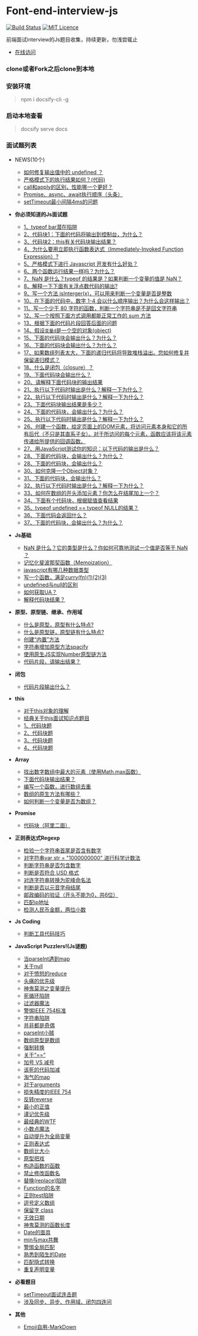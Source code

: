 # Font-end-interview-js

[![Build Status](https://travis-ci.org/nieyafei/front-end-interview-js.svg?branch=master)](https://travis-ci.org/nieyafei/front-end-interview-js)
[![MIT Licence](https://badges.frapsoft.com/os/mit/mit.svg?v=103)](https://opensource.org/licenses/mit-license.php)

前端面试interview的Js题目收集，持续更新，勿浅尝辄止

- [在线访问](http://codehtml.cn/front-end-interview-js/)

### clone或者Fork之后clone到本地

### 安装环境
> npm i docsify-cli -g

### 启动本地查看
> docsify serve docs

### 面试题列表
* NEWS(10个)<span class="new"></span>
  * [如何修复输出值中的 undefined ？](./docs/basic/js-1-13.md)
  * [严格模式下的执行结果如何？(代码)](./docs/basic/js-1-12.md)
  * [call和apply的区别，性能哪一个更好？](./docs/basic/js-1-11.md)
  * [Promise、async、await执行顺序（头条）](./docs/promise/p-2.md)
  * [setTimeout最小间隔4ms的问题](./docs/basic/settimeout.md)

* <strong>你必须知道的Js面试题</strong>
  * [1、typeof bar潜在陷阱 <i class='iconS'></i><i class='iconS'></i><i class='iconS'></i>](./docs/basic.md)
  * [2、代码块1：下面的代码将输出到控制台，为什么？](./docs/mustKnow/mk-1.md)
  * [3、代码块2：this有关代码块输出结果？<i class='iconS'></i><i class='iconS'></i><i class='iconS'></i>](./docs/mustKnow/mk-2.md)
  * [4、为什么要用立即执行函数表达式（Immediately-Invoked Function Expression）?](./docs/mustKnow/mk-3.md)
  * [5、严格模式下进行 Javascript 开发有什么好处？](./docs/mustKnow/mk-4.md)
  * [6、两个函数运行结果一样吗？为什么？](./docs/mustKnow/mk-5.md)
  * [7、NaN 是什么？typeof 的结果是？如果判断一个变量的值是 NaN？](./docs/mustKnow/mk-6.md)
  * [8、解释一下下面有关浮点数代码的输出?](./docs/mustKnow/mk-7.md)
  * [9、写一个方法 isInterger(x)，可以用来判断一个变量是否是整数](./docs/mustKnow/mk-8.md)
  * [10、在下面的代码中，数字 1-4 会以什么顺序输出？为什么会这样输出？](./docs/mustKnow/mk-9.md)
  * [11、写一个少于 80 字符的函数，判断一个字符串是不是回文字符串](./docs/mustKnow/mk-10.md)
  * [12、写一个按照下面方式调用都能正常工作的 sum 方法](./docs/mustKnow/mk-11.md)
  * [13、根据下面的代码片段回答后面的问题<i class='iconS'></i>](./docs/mustKnow/mk-12.md)
  * [14、假设`变量d`是一个空的对象(object)](./docs/mustKnow/mk-13.md)
  * [15、下面的代码块会输出什么？为什么？](./docs/mustKnow/mk-14.md)
  * [16、下面的代码块会输出什么？为什么？](./docs/mustKnow/mk-15.md)
  * [17、如果数组列表太大，下面的递归代码将导致堆栈溢出。您如何修复并保留递归模式？](./docs/mustKnow/mk-16.md)
  * [18、什么是闭包（closure）？](./docs/mustKnow/mk-17.md)
  * [19、下面代码块会输出什么？](./docs/mustKnow/mk-18.md)
  * [20、请解释下面代码块的输出结果](./docs/mustKnow/mk-19.md)
  * [21、执行以下代码时输出是什么？解释一下为什么？](./docs/mustKnow/mk-20.md)
  * [22、执行以下代码时输出是什么？解释一下为什么？](./docs/mustKnow/mk-21.md)
  * [23、下面代码块输出结果是多少？](./docs/mustKnow/mk-22.md)
  * [24、下面的代码块，会输出什么？为什么？](./docs/mustKnow/mk-23.md)
  * [25、执行以下代码时输出是什么？解释一下为什么？](./docs/mustKnow/mk-24.md)
  * [26、创建一个函数，给定页面上的DOM元素，将访问元素本身和它的所有后代（不只是其直系子女）。对于所访问的每个元素，函数应该将该元素传递给所提供的回调函数。](./docs/mustKnow/mk-25.md)
  * [27、用JavaScript测试你的知识：以下代码的输出是什么？<span class='new'></span>](./docs/mustKnow/mk-26.md)
  * [28、下面的代码块，会输出什么？为什么？<span class='new'></span>](./docs/mustKnow/mk-27.md)
  * [28、下面的代码块，会输出什么？](./docs/mustKnow/mk-28.md)
  * [30、如何克隆一个Object对象？](./docs/mustKnow/mk-29.md)
  * [31、下面的代码块，会输出什么？](./docs/mustKnow/mk-30.md)
  * [32、执行以下代码时输出是什么？解释一下为什么？](./docs/mustKnow/mk-31.md)
  * [33、如何在数组的开头添加元素？你怎么在结尾加上一个？](./docs/mustKnow/mk-32.md)
  * [34、下面有个代码块，根据赋值查看结果](./docs/mustKnow/mk-33.md)
  * [35、typeof undefined == typeof NULL的结果？](./docs/mustKnow/mk-34.md)
  * [36、下面代码会返回什么？](./docs/mustKnow/mk-35.md)
  * [37、下面的代码块，会输出什么？为什么？<span class='new'></span>](./docs/mustKnow/mk-36.md)

* <strong>Js基础</strong>
  * [NaN 是什么？它的类型是什么？你如何可靠地测试一个值是否等于 NaN ？](./docs/js-nan.md)
  * [<span></span>记忆化斐波那契函数（Memoization）](./docs/js-memoi.md)
  * [javascript有哪几种数据类型](./docs/basic/js-1-2.md)
  * [写一个函数，满足curry(fn)(1)(2)(3)](./docs/basic/js-1-3.md)
  * [undefined与null的区别](./docs/basic/js-1-7.md)
  * [如何获取UA？](./docs/basic/js-1-8.md)
  * [解释代码块结果？](./docs/basic/js-1-10.md)

* <strong>原型、原型链、继承、作用域</strong>
  * [什么是原型，原型有什么特点?](./docs/basic/pro-1.md)
  * [什么是原型链，原型链有什么特点?](./docs/basic/pro-2.md)
  * [创建“内置”方法 <i class='iconS'></i><i class='iconS'></i>](./docs/basic/js-1-1.md)
  * [字符串增加原型方法spacify](./docs/string-1.md)
  * [使用原生JS实现Number原型链方法](./docs/basic/js-1-4.md)
  * [代码片段，请输出结果？](./docs/basic/js-1-5.md)

* <strong>闭包</strong>
  * [<span></span>代码片段输出什么？<i class='iconS'></i><i class='iconS'></i>](./docs/bb-1.md)

* <strong>this</strong>
  * [对于this对象的理解](./docs/this/this-1.md)
  * [经典关于this面试知识点题目](./docs/this/this-6.md)
  * [1、代码块题](./docs/this/this-2.md)
  * [2、代码块题](./docs/this/this-3.md)
  * [3、代码块题](./docs/this/this-4.md)
  * [4、代码块题](./docs/this/this-5.md)
  
* <strong>Array</strong>
  * [找出数字数组中最大的元素（使用Math.max函数）](./docs/array/array-5.md)
  * [下面代码块输出结果？](./docs/array/array-1.md)
  * [编写一个函数，进行数组去重](./docs/array/array-2.md)
  * [数组的原生方法有哪些？](./docs/array/array-3.md)
  * [如何判断一个变量是否为数组？<i class='iconS'></i><i class='iconS'></i>](./docs/array/array-4.md)

* <strong>Promise</strong>
  * [<span></span>代码块（阿里二面）<span class="new"></span>](./docs/promise-1.md)

* <strong>正则表达式Regexp</strong>
  * [检验一个字符串首尾是否含有数字 <i class='iconS'></i><i class='iconS'></i>](./docs/regexp/regexp-1.md)
  * [对字符串var str = "1000000000" 进行科学计数法](./docs/regexp/regexp-2.md)
  * [判断字符串是否包含数字](./docs/regexp/regexp-4.md)
  * [判断是否符合 USD 格式](./docs/regexp/regexp-5.md)
  * [对连字符串转换为驼峰命名法](./docs/regexp/regexp-6.md)
  * [判断是否以元音字母结尾](./docs/regexp/regexp-7.md)
  * [邮政编码的验证（开头不能为0，共6位）](./docs/regexp/regexp-8.md)
  * [匹配ip地址](./docs/regexp/regexp-9.md)
  * [检测人民币金额，两位小数](./docs/regexp/regexp-10.md)

* <strong>Js Coding</strong>
  * [判断工具代码技巧](./docs/codes.md)

* <strong>JavaScript Puzzlers!(Js谜题)</strong>
  * [当parseInt遇到map](./docs/reallyKnow/rk-1.md)
  * [关于null](.docs/reallyKnow/rk-2.md)
  * [对于愤怒的reduce](.docs/reallyKnow/rk-3.md)
  * [头痛的优先级](.docs/reallyKnow/rk-4.md)
  * [神鬼莫测之变量提升](.docs/reallyKnow/rk-5.md)
  * [死循环陷阱](.docs/reallyKnow/rk-6.md)
  * [过滤器魔法](.docs/reallyKnow/rk-7.md)
  * [警惕IEEE 754标准](.docs/reallyKnow/rk-8.md)
  * [字符串陷阱](.docs/reallyKnow/rk-9.md)
  * [并非都是奇偶](.docs/reallyKnow/rk-10.md)
  * [parseInt小贼](.docs/reallyKnow/rk-11.md)
  * [数组原型是数组](.docs/reallyKnow/rk-12.md)
  * [强制转换](.docs/reallyKnow/rk-13.md)
  * [关于“==”](.docs/reallyKnow/rk-14.md)
  * [加号 VS 减号](.docs/reallyKnow/rk-15.md)
  * [该死的代码加减](.docs/reallyKnow/rk-16.md)
  * [淘气的map](.docs/reallyKnow/rk-17.md)
  * [<span></span>对于arguments](.docs/reallyKnow/rk-18.md)
  * [损失精度的IEEE 754](.docs/reallyKnow/rk-19.md)
  * [反转reverse](.docs/reallyKnow/rk-20.md)
  * [最小的正值](.docs/reallyKnow/rk-21.md)
  * [谨记优先级](.docs/reallyKnow/rk-22.md)
  * [最经典的WTF](.docs/reallyKnow/rk-23.md)
  * [小数点魔法](.docs/reallyKnow/rk-24.md)
  * [自动提升为全局变量](.docs/reallyKnow/rk-25.md)
  * [正则表达式](.docs/reallyKnow/rk-26.md)
  * [数组比大小](.docs/reallyKnow/rk-27.md)
  * [原型把戏](.docs/reallyKnow/rk-28.md)
  * [构造函数的函数](.docs/reallyKnow/rk-29.md)
  * [禁止修改函数名](.docs/reallyKnow/rk-30.md)
  * [替换(replace)陷阱](.docs/reallyKnow/rk-31.md)
  * [Function的名字](.docs/reallyKnow/rk-32.md)
  * [正则test陷阱](.docs/reallyKnow/rk-33.md)
  * [逗号定义数组](.docs/reallyKnow/rk-34.md)
  * [保留字 class](.docs/reallyKnow/rk-35.md)
  * [无效日期](.docs/reallyKnow/rk-36.md)
  * [神鬼莫测的函数长度](.docs/reallyKnow/rk-37.md)
  * [Date的面具](.docs/reallyKnow/rk-38.md)
  * [min与max共舞](.docs/reallyKnow/rk-39.md)
  * [警惕全局匹配](.docs/reallyKnow/rk-40.md)
  * [熟悉到陌生的Date](.docs/reallyKnow/rk-41.md)
  * [匹配隐式转换](.docs/reallyKnow/rk-42.md)
  * [重复声明变量](.docs/reallyKnow/rk-43.md)

* <strong>必看题目</strong>
  * [<span></span>setTimeout面试连击题](./docs/important-1.md)
  * [涉及同步、异步、作用域、闭包四连问](./docs/important/im-2.md)

* <strong>其他</strong>
  * [Emoji自用-MarkDown](./docs/emoji.md)